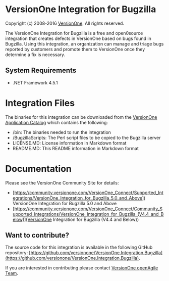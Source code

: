 # VersionOne Integration for Bugzilla

Copyright (c) 2008-2016 [VersionOne](http://versionone.com/).
All rights reserved.

The VersionOne Integration for Bugzilla is a free and open0source integration that creates defects in VersionOne based on bugs found in Bugzilla. Using this integration, an organization can manage and triage bugs reported by customers and promote them to VersionOne once they determine a fix is necessary.

## System Requirements

* .NET Framework 4.5.1

# Integration Files

The binaries for this integration can be downloaded from the [VersionOne Application Catalog](http://appcatalog.versionone.com/VersionOne.Integration.Bugzilla) which contains the following:

* /bin: The binaries needed to run the integration  
* /BugzillaScripts: The Perl script files to be copied to the Bugzilla server  
* LICENSE.MD: License information in Markdown format  
* README.MD: This README information in Markdown format  

# Documentation

Please see the VersionOne Community Site for details:

* [https://community.versionone.com/VersionOne_Connect/Supported_Integrations/VersionOne_Integration_for_Bugzilla_5.0_and_Above]( VersionOne Integration for Bugzilla 5.0 and Above
* [https://community.versionone.com/VersionOne_Connect/Community_Supported_Integrations/VersionOne_Integration_for_Bugzilla_(V4.4_and_Below)](VersionOne Integration for Bugzilla (V4.4 and Below))

## Want to contribute?

The source code for this integration is available in the following GitHub repository: [https://github.com/versionone/VersionOne.Integration.Bugzilla](https://github.com/versionone/VersionOne.Integration.Bugzilla).

If you are interested in contributing please contact [VersionOne openAgile Team](mailto:openAgileSupport@versionone.com).

